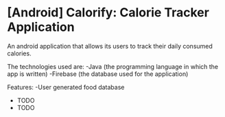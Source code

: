 # [Android] Calorify: Calorie Tracker Application

An android application that allows its users to track their daily consumed calories. 
 
The technologies used are: 
 -Java (the programming language in which the app is written)
 -Firebase (the database used for the application)

Features:
 -User generated food database
 - TODO
 - TODO
